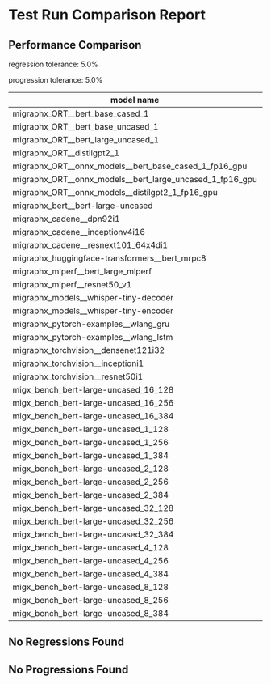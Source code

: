 # Test Run Comparison Report

## Performance Comparison

regression tolerance: 5.0%

progression tolerance: 5.0%

|model name|exit_status|analysis|old_time_ms|new_time_ms|change_ms|percent_change|
|---|---|---|---|---|---|---|
|migraphx_ORT__bert_base_cased_1|PASS|regression|90.1445|198.333|108.1885|120.02%|
|migraphx_ORT__bert_base_uncased_1|PASS|regression|86.3181|219.1964|132.8783|153.94%|
|migraphx_ORT__bert_large_uncased_1|PASS|regression|257.268|906.8217|649.5537|252.48%|
|migraphx_ORT__distilgpt2_1|PASS|regression|31.9336|78.0636|46.13|144.46%|
|migraphx_ORT__onnx_models__bert_base_cased_1_fp16_gpu|Numerics|regression|85.5371|189.1175|103.5804|121.09%|
|migraphx_ORT__onnx_models__bert_large_uncased_1_fp16_gpu|Numerics|regression|270.8114|542.844|272.0326|100.45%|
|migraphx_ORT__onnx_models__distilgpt2_1_fp16_gpu|Numerics|regression|40.7105|89.4388|48.7283|119.69%|
|migraphx_bert__bert-large-uncased|PASS|within tol|371.7758|374.4301|2.6543|0.71%|
|migraphx_cadene__dpn92i1|PASS|within tol|162.7646|166.3398|3.5753|2.2%|
|migraphx_cadene__inceptionv4i16|PASS|within tol|5555.7248|5510.0282|-45.6966|-0.82%|
|migraphx_cadene__resnext101_64x4di1|PASS|within tol|316.1996|323.3957|7.1961|2.28%|
|migraphx_huggingface-transformers__bert_mrpc8|PASS|regression|399.7299|1181.1437|781.4138|195.49%|
|migraphx_mlperf__bert_large_mlperf|Numerics|within tol|468.9354|470.8776|1.9422|0.41%|
|migraphx_mlperf__resnet50_v1|PASS|within tol|99.4587|103.5922|4.1335|4.16%|
|migraphx_models__whisper-tiny-decoder|PASS|progression|263.7718|57.6426|-206.1292|-78.15%|
|migraphx_models__whisper-tiny-encoder|Numerics|regression|184.0313|993.3223|809.2911|439.76%|
|migraphx_pytorch-examples__wlang_gru|PASS|within tol|59.8983|58.5954|-1.3029|-2.18%|
|migraphx_pytorch-examples__wlang_lstm|PASS|within tol|22.0018|21.139|-0.8628|-3.92%|
|migraphx_torchvision__densenet121i32|PASS|within tol|1561.7506|1523.4136|-38.337|-2.45%|
|migraphx_torchvision__inceptioni1|PASS|within tol|191.3145|198.7223|7.4077|3.87%|
|migraphx_torchvision__resnet50i1|PASS|progression|92.0099|83.6334|-8.3765|-9.1%|
|migx_bench_bert-large-uncased_16_128|PASS|regression|1464.4268|1567.7768|103.35|7.06%|
|migx_bench_bert-large-uncased_16_256|PASS|regression|3098.5444|5488.5402|2389.9958|77.13%|
|migx_bench_bert-large-uncased_16_384|Numerics|regression|4818.8901|9680.9487|4862.0586|100.9%|
|migx_bench_bert-large-uncased_1_128|PASS|progression|176.6561|151.5526|-25.1035|-14.21%|
|migx_bench_bert-large-uncased_1_256|PASS|progression|310.3933|259.7859|-50.6073|-16.3%|
|migx_bench_bert-large-uncased_1_384|PASS|regression|671.7079|738.5777|66.8698|9.96%|
|migx_bench_bert-large-uncased_2_128|PASS|regression|234.0589|257.5849|23.526|10.05%|
|migx_bench_bert-large-uncased_2_256|PASS|within tol|432.5686|445.7015|13.1329|3.04%|
|migx_bench_bert-large-uncased_2_384|PASS|progression|715.0709|656.4262|-58.6446|-8.2%|
|migx_bench_bert-large-uncased_32_128|PASS|regression|2976.0152|5122.6527|2146.6375|72.13%|
|migx_bench_bert-large-uncased_32_256|PASS|regression|5850.2532|14155.0114|8304.7582|141.96%|
|migx_bench_bert-large-uncased_32_384|Numerics|regression|9166.474|23595.8928|14429.4188|157.42%|
|migx_bench_bert-large-uncased_4_128|PASS|regression|408.385|431.8543|23.4693|5.75%|
|migx_bench_bert-large-uncased_4_256|PASS|regression|789.9531|884.6091|94.656|11.98%|
|migx_bench_bert-large-uncased_4_384|PASS|within tol|1241.1948|1238.1712|-3.0237|-0.24%|
|migx_bench_bert-large-uncased_8_128|PASS|regression|743.3449|827.2495|83.9046|11.29%|
|migx_bench_bert-large-uncased_8_256|PASS|regression|1602.1945|1685.5392|83.3447|5.2%|
|migx_bench_bert-large-uncased_8_384|PASS|regression|2399.0547|3406.5113|1007.4566|41.99%|

## No Regressions Found

## No Progressions Found

